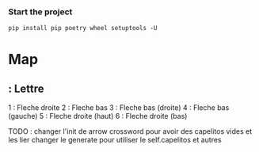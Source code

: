 ### Start the project
```pip install pip poetry wheel setuptools -U```

# Map
## : Lettre
1 : Fleche droite
2 : Fleche bas
3 : Fleche bas (droite)
4 : Fleche bas (gauche)
5 : Fleche droite (haut)
6 : Fleche droite (bas)


TODO : 
changer l'init de arrow crossword pour avoir des capelitos vides et les lier
changer le generate pour utiliser le self.capelitos et autres